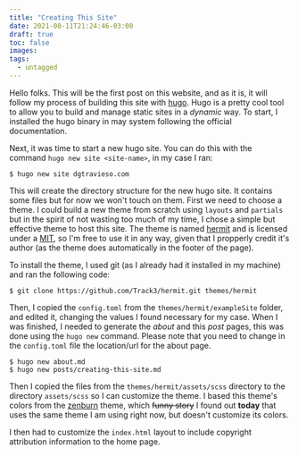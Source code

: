 ```yaml
---
title: "Creating This Site"
date: 2021-08-11T21:24:46-03:00
draft: true
toc: false
images:
tags: 
  - untagged
---
```


Hello folks. This will be the first post on this website, and as it is, it will follow my process of building this site with [hugo](https://gohugo.io). Hugo is a pretty cool tool to allow you to build and manage static sites in a _dynamic_ way. To start, I installed the hugo binary in may system following the official documentation.

Next, it was time to start a new hugo site. You can do this with the command `hugo new site <site-name>`, in my case I ran:

```shell
$ hugo new site dgtravieso.com
```

This will create the directory structure for the new hugo site. It contains some files but for now we won't touch on them. First we need to choose a theme. I could build a new theme from scratch using `layouts` and `partials` but in the spirit of not wasting too much of my time, I chose a simple but effective theme to host this site. The theme is named [hermit](https://github.com/Track3/hermit) and is licensed under a [MIT](https://github.com/Track3/hermit/blob/master/LICENSE), so I'm free to use it in any way, given that I propperly credit it's author (as the theme does automatically in the footer of the page).

To install the theme, I used git (as I already had it installed in my machine) and ran the following code:

```shell
$ git clone https://github.com/Track3/hermit.git themes/hermit
```

Then, I copied the `config.toml` from the `themes/hermit/exampleSite` folder, and edited it, changing the values I found necessary for my case. When I was finished, I needed to generate the _about_ and this _post_ pages, this was done using the `hugo new` command. Please note that you need to change in the `config.toml` file the location/url for the about page.

```shell
$ hugo new about.md
$ hugo new posts/creating-this-site.md
```

Then I copied the files from the `themes/hermit/assets/scss` directory to the directory `assets/scss` so I can customize the theme. I based this theme's colors from the [zenburn](https://kippura.org/zenburnpage/) theme, which ~~funny story~~ I found out **today** that uses the same theme I am using right now, but doesn't customize its colors.

I then had to customize the `index.html` layout to include copyright attribution information to the home page.